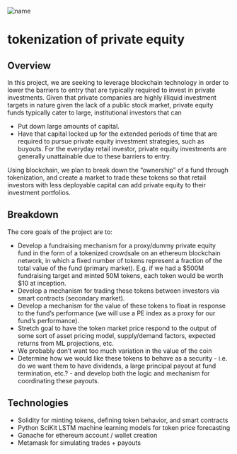 ![name](Image.png)
# tokenization of private equity 

## Overview

In this project, we are seeking to leverage blockchain technology in order to lower the barriers to entry that are typically required to invest in private investments. Given that private companies are highly illiquid investment targets in nature given the lack of a public stock market, private equity funds typically cater to large, institutional investors that can 
- Put down large amounts of capital. 
- Have that capital locked up for the extended periods of time that are required to pursue private equity investment strategies, such as buyouts. For the everyday retail investor, private equity investments are generally unattainable due to these barriers to entry. 

Using blockchain, we plan to break down the “ownership” of a fund through tokenization, and create a market to trade these tokens so that retail investors with less deployable capital can add private equity to their investment portfolios. 

## Breakdown

The core goals of the project are to:
- Develop a fundraising mechanism for a proxy/dummy private equity fund in the form of a tokenized crowdsale on an ethereum blockchain network, in which a fixed number of tokens represent a fraction of the total value of the fund (primary market). E.g. if we had a $500M fundraising target and minted 50M tokens, each token would be worth $10 at inception. 
- Develop a mechanism for trading these tokens between investors via smart contracts (secondary market). 
- Develop a mechanism for the value of these tokens to float in response to the fund’s performance (we will use a PE index as a proxy for our fund’s performance). 
- Stretch goal to have the token market price respond to the output of some sort of asset pricing model,  supply/demand factors, expected returns from ML projections, etc. 
- We probably don’t want too much variation  in the value of the coin
- Determine how we would like these tokens to behave as a security - i.e. do we want them to have dividends, a large principal payout at fund termination, etc.? - and develop both the logic and mechanism for coordinating these payouts. 

## Technologies

- Solidity for minting tokens, defining token behavior, and smart contracts
- Python SciKit LSTM machine learning models for token price forecasting 
- Ganache for ethereum account / wallet creation 
- Metamask for simulating trades + payouts
